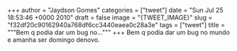 
+++
author = "Jaydson Gomes"
categories = ["tweet"]
date = "Sun Jul 25 18:53:46 +0000 2010"
draft = false
image = "{TWEET_IMAGE}"
slug = "f32df20c90162940a768df6cc3440eaea0c28a3e"
tags = ["tweet"]
title = """Bem q podia dar um bug no..."""
+++
Bem q podia dar um bug no mundo e amanha ser domingo denovo.
